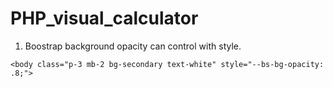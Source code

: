 # PHP_visual_calculator
1. Boostrap background opacity can control with style.
```
<body class="p-3 mb-2 bg-secondary text-white" style="--bs-bg-opacity: .8;">

``` 